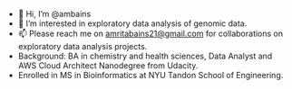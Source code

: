 - 👋 Hi, I’m @ambains
- 👀 I’m interested in exploratory data analysis of genomic data. 
- 📫 Please reach me on amritabains21@gmail.com for collaborations on exploratory data analysis projects. 
- Background: BA in chemistry and health sciences, Data Analyst and AWS Cloud Architect Nanodegree from Udacity.
- Enrolled in MS in Bioinformatics at NYU Tandon School of Engineering.  
